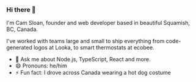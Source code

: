 ### Hi there 👋


I'm Cam Sloan, founder and web developer based in beautiful Squamish, BC, Canada. 

I've worked with teams large and small to ship everything from code-generated logos at Looka, to smart thermostats at ecobee.

- 💬 Ask me about Node.js, TypeScript, React and more.
- 😄 Pronouns: he/him
- ⚡ Fun fact: I drove across Canada wearing a hot dog costume
